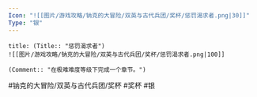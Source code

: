 ```yaml
---
Icon: "![[图片/游戏攻略/钠克的大冒险/双英与古代兵团/奖杯/惩罚渴求者.png|30]]"
Type: "银"
---
```

```ad-common-silver-trophy
title: (Title:: "惩罚渴求者")
![[图片/游戏攻略/钠克的大冒险/双英与古代兵团/奖杯/惩罚渴求者.png|100]]

(Comment:: "在极难难度等级下完成一个章节。")
```

#钠克的大冒险/双英与古代兵团/奖杯 #奖杯 #银
